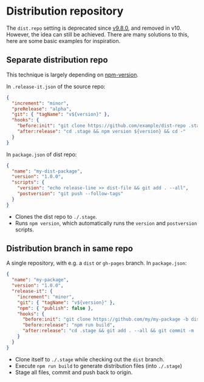# Distribution repository

The `dist.repo` setting is deprecated since [v9.8.0](https://github.com/release-it/release-it/releases/tag/9.8.0), and
removed in v10. However, the idea can still be achieved. There are many solutions to this, here are some basic examples
for inspiration.

## Separate distribution repo

This technique is largely depending on [npm-version](https://docs.npmjs.com/cli/version.html).

In `.release-it.json` of the source repo:

```json
{
  "increment": "minor",
  "preRelease": "alpha",
  "git": { "tagName": "v${version}" },
  "hooks": {
    "before:init": "git clone https://github.com/example/dist-repo .stage",
    "after:release": "cd .stage && npm version ${version} && cd -"
  }
}
```

In `package.json` of dist repo:

```json
{
  "name": "my-dist-package",
  "version": "1.0.0",
  "scripts": {
    "version": "echo release-line >> dist-file && git add . --all",
    "postversion": "git push --follow-tags"
  }
}
```

- Clones the dist repo to `./.stage`.
- Runs `npm version`, which automatically runs the `version` and `postversion` scripts.

## Distribution branch in same repo

A single repository, with e.g. a `dist` or `gh-pages` branch. In `package.json`:

```json
{
  "name": "my-package",
  "version": "1.0.0",
  "release-it": {
    "increment": "minor",
    "git": { "tagName": "v${version}" },
    "npm": { "publish": false },
    "hooks": {
      "before:init": "git clone https://github.com/my/my-package -b dist .stage",
      "before:release": "npm run build",
      "after:release": "cd .stage && git add . --all && git commit -m 'Updated!' && git push && cd -"
    }
  }
}
```

- Clone itself to `./.stage` while checking out the `dist` branch.
- Execute `npm run build` to generate distribution files (into `./.stage`)
- Stage all files, commit and push back to origin.
